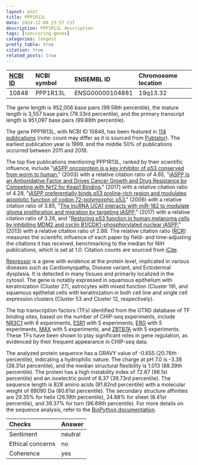 ```yaml
---
layout: post
title: PPP1R13L
date: 2024-12-08 23:57 CST
description: PPP1R13L description
tags: [cooccuring-genes]
categories: longest
pretty_table: true
citation: true
related_posts: true
---
```




| [NCBI ID](https://www.ncbi.nlm.nih.gov/gene/10848) | NCBI symbol | ENSEMBL ID | Chromosome location |
| :-------- | :------- | :-------- | :------- |
| 10848  | PPP1R13L | ENSG00000104881 | 19q13.32 |



The gene length is 952,006 base pairs (99.58th percentile), the mature length is 3,557 base pairs (79.33rd percentile), and the primary transcript length is 951,097 base pairs (99.88th percentile).


The gene PPP1R13L, with NCBI ID 10848, has been featured in [114 publications](https://pubmed.ncbi.nlm.nih.gov/?term=%22PPP1R13L%22) (note: count may differ as it is sourced from [Pubtator](https://academic.oup.com/nar/article/47/W1/W587/5494727)). The earliest publication year is 1999, and the middle 50% of publications occurred between 2011 and 2018.


The top five publications mentioning PPP1R13L, ranked by their scientific influence, include "[iASPP oncoprotein is a key inhibitor of p53 conserved from worm to human.](https://pubmed.ncbi.nlm.nih.gov/12524540)" (2003) with a relative citation ratio of 4.65, "[iASPP Is an Antioxidative Factor and Drives Cancer Growth and Drug Resistance by Competing with Nrf2 for Keap1 Binding.](https://pubmed.ncbi.nlm.nih.gov/29033244)" (2017) with a relative citation ratio of 4.28, "[iASPP preferentially binds p53 proline-rich region and modulates apoptotic function of codon 72-polymorphic p53.](https://pubmed.ncbi.nlm.nih.gov/16964264)" (2006) with a relative citation ratio of 3.85, "[The lncRNA UCA1 interacts with miR-182 to modulate glioma proliferation and migration by targeting iASPP.](https://pubmed.ncbi.nlm.nih.gov/28137422)" (2017) with a relative citation ratio of 3.28, and "[Restoring p53 function in human melanoma cells by inhibiting MDM2 and cyclin B1/CDK1-phosphorylated nuclear iASPP.](https://pubmed.ncbi.nlm.nih.gov/23623661)" (2013) with a relative citation ratio of 2.88. The relative citation ratio ([RCR](https://journals.plos.org/plosbiology/article?id=10.1371/journal.pbio.1002541)) measures the scientific influence of each paper by field- and time-adjusting the citations it has received, benchmarking to the median for NIH publications, which is set at 1.0. Citation counts are sourced from [iCite](https://icite.od.nih.gov).


[Repressor](https://www.proteinatlas.org/[Ensembl]-[Gene]) is a gene with evidence at the protein level, implicated in various diseases such as Cardiomyopathy, Disease variant, and Ectodermal dysplasia. It is detected in many tissues and primarily localized in the cytosol. The gene is notably expressed in squamous epithelium with keratinization (Cluster 27), astrocytes with mixed function (Cluster 19), and squamous epithelial cells with keratinization in both cell line and single cell expression clusters (Cluster 53 and Cluster 12, respectively).


The top transcription factors (TFs) identified from the GTRD database of TF binding sites, based on the number of CHIP-seq experiments, include [NR3C1](https://www.ncbi.nlm.nih.gov/gene/2908) with 6 experiments, [ESR1](https://www.ncbi.nlm.nih.gov/gene/2099) with 5 experiments, [ERG](https://www.ncbi.nlm.nih.gov/gene/2078) with 5 experiments, [MAX](https://www.ncbi.nlm.nih.gov/gene/4149) with 5 experiments, and [ZBTB7A](https://www.ncbi.nlm.nih.gov/gene/51341) with 5 experiments. These TFs have been shown to play significant roles in gene regulation, as evidenced by their frequent appearance in CHIP-seq data.











The analyzed protein sequence has a GRAVY value of -0.655 (20.76th percentile), indicating a hydrophilic nature. The charge at pH 7.0 is -3.38 (38.31st percentile), and the median structural flexibility is 1.013 (88.39th percentile). The protein has a high instability index of 72.87 (96.1st percentile) and an isoelectric point of 6.37 (39.73rd percentile). The sequence length is 828 amino acids (81.82nd percentile) with a molecular weight of 89090 Da (80.61st percentile). The secondary structure affinities are 29.35% for helix (26.19th percentile), 24.88% for sheet (8.41st percentile), and 39.37% for turn (96.89th percentile). For more details on the sequence analysis, refer to the [BioPython documentation](https://biopython.org/docs/1.75/api/Bio.SeqUtils.ProtParam.html).



| Checks    | Answer |
| :-------- | :------- |
| Sentiment  | neutral   |
| Ethical concerns | no     |
| Coherence    | yes    |
